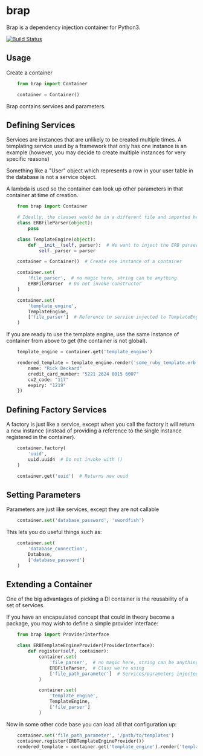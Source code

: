 # brap

Brap is a dependency injection container for Python3.


[![Build Status](https://travis-ci.org/Incognito/brap.svg?branch=master)](https://travis-ci.org/Incognito/brap)


## Usage

Create a container

```python
    from brap import Container

    container = Container()
```

Brap contains services and parameters.


## Defining Services

Services are instances that are unlikely to be created multiple times. A
templating service used by a framework that only has one instance is an example
(however, you may decide to create multiple instances for very specific reasons)

Something like a "User" object which represents a row in your user table in the
database is not a service object.

A lambda is used so the container can look up other parameters in that container
at time of creation.


```python
    from brap import Container

    # Ideally, the classes would be in a different file and imported here
    class ERBFileParser(object):
        pass

    class TemplateEngine(object):
        def __init__(self, parser):  # We want to inject the ERB parser here
            self._parser = parser

    container = Container()  # Create one instance of a container

    container.set(
        'file_parser',  # no magic here, string can be anything
        ERBFileParser  # Do not invoke constructor
    )

    container.set(
        'template_engine', 
        TemplateEngine,
        ['file_parser']  # Reference to service injected to TemplateEngine
    )
```

If you are ready to use the template engine, use the same instance of container
from above to get (the container is not global).



```python
    template_engine = container.get('template_engine')

    rendered_template = template_engine.render('some_ruby_template.erb', {
        name: "Rick Deckard"
        credit_card_number: "5221 2624 8015 6007"
        cv2_code: "117"
        expiry: "1219"
    })
```


## Defining Factory Services

A factory is just like a service, except when you call the factory it will
return a new instance (instead of providing a reference to the single instance
registered in the container).


```python
    container.factory(
        'uuid',
        uuid.uuid4  # Do not invoke with ()
    )

    container.get('uuid')  # Returns new uuid
```


## Setting Parameters

Parameters are just like services, except they are not callable


```python
    container.set('database_password', 'swordfish')
```


This lets you do useful things such as:


```python
    container.set(
        'database_connection',
        Database,
        ['database_password']
    )
```

## Extending a Container

One of the big advantages of picking a DI container is the reusability of a set
of services.

If you have an encapsulated concept that could in theory become a package, you
may wish to define a simple provider interface:



```python
    from brap import ProviderInterface

    class ERBTemplateEngineProvider(ProviderInterface):
        def register(self, container):
            container.set(
                'file_parser',  # no magic here, string can be anything
                ERBFileParser,  # Class we're using
                ['file_path_parameter']  # Services/parameters injected into constructor
            )

            container.set(
                'template_engine', 
                TemplateEngine,
                ['file_parser']
            )
```


Now in some other code base you can load all that configuration up:


```python
    container.set('file_path_parameter', '/path/to/templates')
    container.register(ERBTemplateEngineProvider())
    rendered_template = container.get('template_engine').render('template.erb', {})
```
